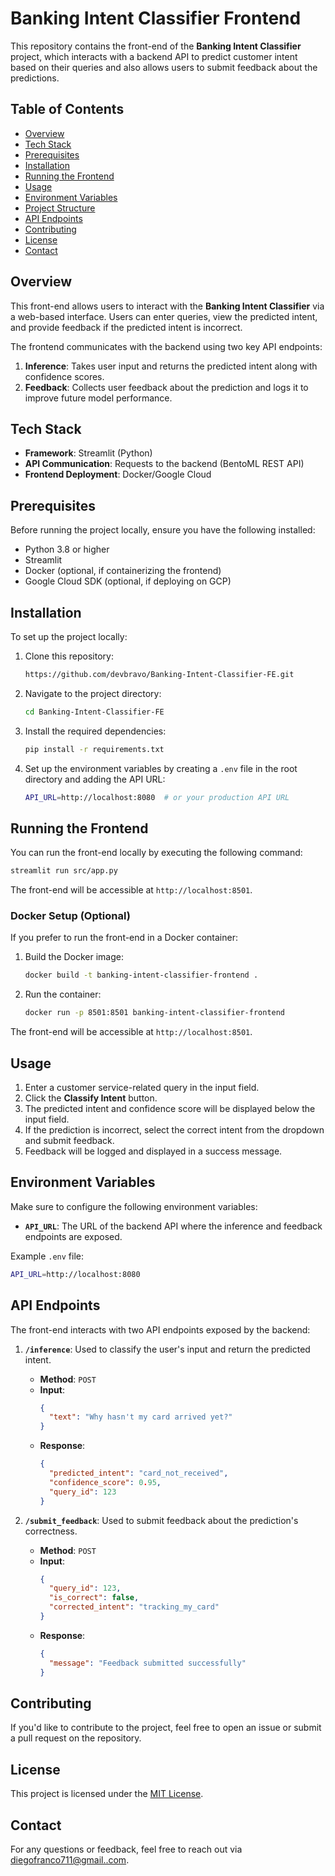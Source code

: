 # Banking Intent Classifier Frontend

This repository contains the front-end of the **Banking Intent Classifier** project, which interacts with a backend API to predict customer intent based on their queries and also allows users to submit feedback about the predictions.

## Table of Contents

- [Overview](#overview)
- [Tech Stack](#tech-stack)
- [Prerequisites](#prerequisites)
- [Installation](#installation)
- [Running the Frontend](#running-the-frontend)
- [Usage](#usage)
- [Environment Variables](#environment-variables)
- [Project Structure](#project-structure)
- [API Endpoints](#api-endpoints)
- [Contributing](#contributing)
- [License](#license)
- [Contact](#contact)

## Overview

This front-end allows users to interact with the **Banking Intent Classifier** via a web-based interface. Users can enter queries, view the predicted intent, and provide feedback if the predicted intent is incorrect.

The frontend communicates with the backend using two key API endpoints:
1. **Inference**: Takes user input and returns the predicted intent along with confidence scores.
2. **Feedback**: Collects user feedback about the prediction and logs it to improve future model performance.

## Tech Stack

- **Framework**: Streamlit (Python)
- **API Communication**: Requests to the backend (BentoML REST API)
- **Frontend Deployment**: Docker/Google Cloud

## Prerequisites

Before running the project locally, ensure you have the following installed:

- Python 3.8 or higher
- Streamlit
- Docker (optional, if containerizing the frontend)
- Google Cloud SDK (optional, if deploying on GCP)

## Installation

To set up the project locally:

1. Clone this repository:

    ```bash
    https://github.com/devbravo/Banking-Intent-Classifier-FE.git
    ```

2. Navigate to the project directory:

    ```bash
    cd Banking-Intent-Classifier-FE
    ```

3. Install the required dependencies:

    ```bash
    pip install -r requirements.txt
    ```

4. Set up the environment variables by creating a `.env` file in the root directory and adding the API URL:

    ```bash
    API_URL=http://localhost:8080  # or your production API URL
    ```

## Running the Frontend

You can run the front-end locally by executing the following command:

```bash
streamlit run src/app.py
```

The front-end will be accessible at `http://localhost:8501`.

### Docker Setup (Optional)

If you prefer to run the front-end in a Docker container:

1. Build the Docker image:

    ```bash
    docker build -t banking-intent-classifier-frontend .
    ```

2. Run the container:

    ```bash
    docker run -p 8501:8501 banking-intent-classifier-frontend
    ```

The front-end will be accessible at `http://localhost:8501`.

## Usage

1. Enter a customer service-related query in the input field.
2. Click the **Classify Intent** button.
3. The predicted intent and confidence score will be displayed below the input field.
4. If the prediction is incorrect, select the correct intent from the dropdown and submit feedback.
5. Feedback will be logged and displayed in a success message.

## Environment Variables

Make sure to configure the following environment variables:

- **`API_URL`**: The URL of the backend API where the inference and feedback endpoints are exposed.

Example `.env` file:

```bash
API_URL=http://localhost:8080
```

## API Endpoints

The front-end interacts with two API endpoints exposed by the backend:

1. **`/inference`**: Used to classify the user's input and return the predicted intent.
   - **Method**: `POST`
   - **Input**: 
     ```json
     {
       "text": "Why hasn't my card arrived yet?"
     }
     ```
   - **Response**:
     ```json
     {
       "predicted_intent": "card_not_received",
       "confidence_score": 0.95,
       "query_id": 123
     }
     ```

2. **`/submit_feedback`**: Used to submit feedback about the prediction's correctness.
   - **Method**: `POST`
   - **Input**:
     ```json
     {
       "query_id": 123,
       "is_correct": false,
       "corrected_intent": "tracking_my_card"
     }
     ```
   - **Response**:
     ```json
     {
       "message": "Feedback submitted successfully"
     }
     ```

## Contributing

If you'd like to contribute to the project, feel free to open an issue or submit a pull request on the repository.

## License

This project is licensed under the [MIT License](LICENSE).

## Contact

For any questions or feedback, feel free to reach out via [diegofranco711@gmail..com](mailto:diegofranco711@gmail.com).

